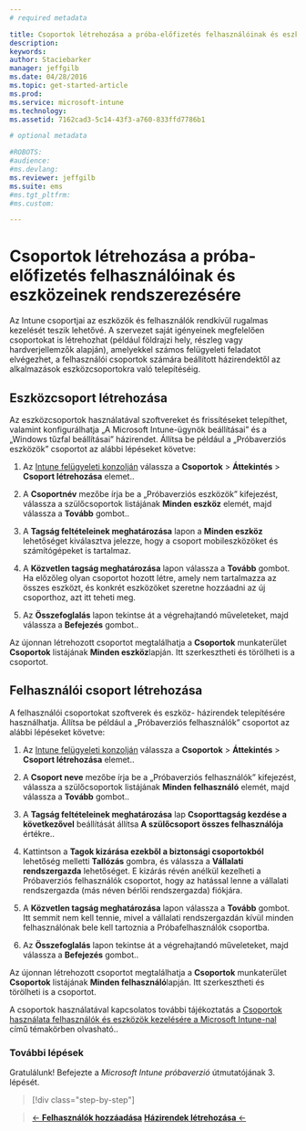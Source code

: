 ```yaml
---
# required metadata

title: Csoportok létrehozása a próba-előfizetés felhasználóinak és eszközeinek rendszerezésére | Microsoft Intune
description:
keywords:
author: Staciebarker
manager: jeffgilb
ms.date: 04/28/2016
ms.topic: get-started-article
ms.prod:
ms.service: microsoft-intune
ms.technology:
ms.assetid: 7162cad3-5c14-43f3-a760-833ffd7786b1

# optional metadata

#ROBOTS:
#audience:
#ms.devlang:
ms.reviewer: jeffgilb
ms.suite: ems
#ms.tgt_pltfrm:
#ms.custom:

---
```


# Csoportok létrehozása a próba-előfizetés felhasználóinak és eszközeinek rendszerezésére
Az Intune csoportjai az eszközök és felhasználók rendkívül rugalmas kezelését teszik lehetővé. A szervezet saját igényeinek megfelelően csoportokat is létrehozhat (például földrajzi hely, részleg vagy hardverjellemzők alapján), amelyekkel számos felügyeleti feladatot elvégezhet, a felhasználói csoportok számára beállított házirendektől az alkalmazások eszközcsoportokra való telepítéséig.

## Eszközcsoport létrehozása
Az eszközcsoportok használatával szoftvereket és frissítéseket telepíthet, valamint konfigurálhatja „A Microsoft Intune-ügynök beállításai” és a „Windows tűzfal beállításai” házirendet. Állítsa be például a „Próbaverziós eszközök” csoportot az alábbi lépéseket követve:

1.  Az [Intune felügyeleti konzolján](https://manage.microsoft.com/) válassza a **Csoportok** &gt; **Áttekintés** &gt; **Csoport létrehozása** elemet..

2.  A **Csoportnév** mezőbe írja be a „Próbaverziós eszközök” kifejezést, válassza a szülőcsoportok listájának **Minden eszköz** elemét, majd válassza a **Tovább** gombot..

3.  A **Tagság feltételeinek meghatározása** lapon a **Minden eszköz** lehetőséget kiválasztva jelezze, hogy a csoport mobileszközöket és számítógépeket is tartalmaz.

4.  A **Közvetlen tagság meghatározása** lapon válassza a **Tovább** gombot. Ha előzőleg olyan csoportot hozott létre, amely nem tartalmazza az összes eszközt, és konkrét eszközöket szeretne hozzáadni az új csoporthoz, azt itt teheti meg.

5.  Az **Összefoglalás** lapon tekintse át a végrehajtandó műveleteket, majd válassza a **Befejezés** gombot..

Az újonnan létrehozott csoportot megtalálhatja a **Csoportok** munkaterület **Csoportok** listájának **Minden eszköz**lapján. Itt szerkesztheti és törölheti is a csoportot.

## Felhasználói csoport létrehozása
A felhasználói csoportokat szoftverek és eszköz- házirendek telepítésére használhatja. Állítsa be például a „Próbaverziós felhasználók” csoportot az alábbi lépéseket követve:

1.  Az [Intune felügyeleti konzolján](https://manage.microsoft.com/) válassza a **Csoportok** &gt; **Áttekintés** &gt; **Csoport létrehozása** elemet..

2.  A **Csoport neve** mezőbe írja be a „Próbaverziós felhasználók” kifejezést, válassza a szülőcsoportok listájának **Minden felhasználó** elemét, majd válassza a **Tovább** gombot..

3.  A **Tagság feltételeinek meghatározása** lap **Csoporttagság kezdése a következővel** beállítását állítsa **A szülőcsoport összes felhasználója** értékre..

4.  Kattintson a **Tagok kizárása ezekből a biztonsági csoportokból** lehetőség melletti **Tallózás** gombra, és válassza a **Vállalati rendszergazda** lehetőséget. E kizárás révén anélkül kezelheti a Próbaverziós felhasználók csoportot, hogy az hatással lenne a vállalati rendszergazda (más néven bérlői rendszergazda) fiókjára.

5.  A **Közvetlen tagság meghatározása** lapon válassza a **Tovább** gombot. Itt semmit nem kell tennie, mivel a vállalati rendszergazdán kívül minden felhasználónak bele kell tartoznia a Próbafelhasználók csoportba.

6.  Az **Összefoglalás** lapon tekintse át a végrehajtandó műveleteket, majd válassza a **Befejezés** gombot..

Az újonnan létrehozott csoportot megtalálhatja a **Csoportok** munkaterület **Csoportok** listájának **Minden felhasználó**lapján. Itt szerkesztheti és törölheti is a csoportot.

A csoportok használatával kapcsolatos további tájékoztatás a [Csoportok használata felhasználók és eszközök kezelésére a Microsoft Intune-nal](/Intune/Deploy-Use/use-groups-to-manage-users-and-devices-with-microsoft-intune) című témakörben olvasható..

### További lépések
Gratulálunk! Befejezte a *Microsoft Intune próbaverzió* útmutatójának 3. lépését.

>[!div class="step-by-step"]

>[&larr; **Felhasználók hozzáadása**](.\get-started-with-a-30-day-trial-of-microsoft-intune-step-2.md)     [**Házirendek létrehozása** &larr;](.\get-started-with-a-30-day-trial-of-microsoft-intune-step-4.md)  


<!--HONumber=May16_HO1-->


